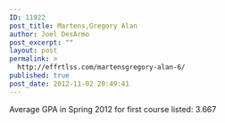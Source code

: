 ```yaml
---
ID: 11922
post_title: Martens,Gregory Alan
author: Joel DesArmo
post_excerpt: ""
layout: post
permalink: >
  http://effrtlss.com/martensgregory-alan-6/
published: true
post_date: 2012-11-02 20:49:41
---
```

<p>Average GPA in Spring 2012 for first course listed: 3.667</p>